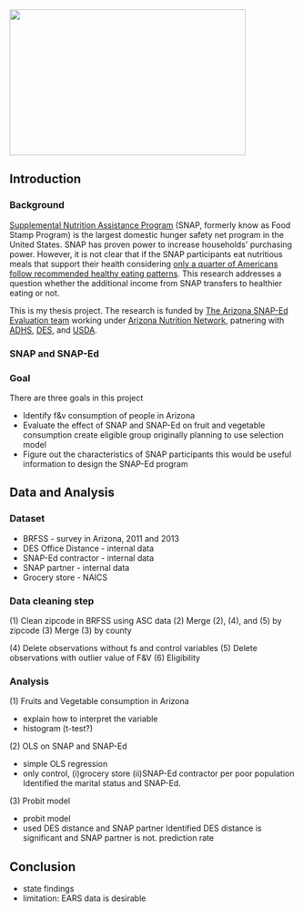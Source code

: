 <img src="https://user-images.githubusercontent.com/29264214/27358784-0815d434-55cd-11e7-8ae9-957437f940dd.png" width="415" height="256" />

Introduction
--------------------

### Background

[Supplemental Nutrition Assistance Program](https://www.fns.usda.gov/snap/supplemental-nutrition-assistance-program-snap) (SNAP, formerly know as Food Stamp Program) is the largest domestic hunger safety net program in the United States. SNAP has proven power to increase households' purchasing power. However, it is not clear that if the SNAP participants eat nutritious meals that support their health considering [only a quarter of Americans follow recommended healthy eating patterns](https://health.gov/dietaryguidelines/2015/guidelines/chapter-2/current-eating-patterns-in-the-united-states/). This research addresses a question whether the additional income from SNAP transfers to healthier eating or not.

This is my thesis project. The research is funded by [The Arizona SNAP-Ed Evaluation team](https://nutritioneval.arizona.edu/) working under [Arizona Nutrition Network](https://www.eatwellbewell.org/), patnering with [ADHS](http://www.azdhs.gov/), [DES](https://des.az.gov/), and [USDA](https://www.usda.gov/).

### SNAP and SNAP-Ed

### Goal
There are three goals in this project
* Identify f&v consumption of people in Arizona
* Evaluate the effect of SNAP and SNAP-Ed on fruit and vegetable consumption
	create eligible group
	originally planning to use selection model
* Figure out the characteristics of SNAP participants
	this would be useful information to design the SNAP-Ed program

Data and Analysis
---------------------

### Dataset
* BRFSS - survey in Arizona, 2011 and 2013
* DES Office Distance - internal data
* SNAP-Ed contractor - internal data
* SNAP partner - internal data
* Grocery store - NAICS

### Data cleaning step
(1) Clean zipcode in BRFSS using ASC data
(2) Merge (2), (4), and (5) by zipcode
(3) Merge (3) by county

(4) Delete observations without fs and control variables
(5) Delete observations with outlier value of F&V
(6) Eligibility

### Analysis

(1) Fruits and Vegetable consumption in Arizona
- explain how to interpret the variable
- histogram
(t-test?)

(2) OLS on SNAP and SNAP-Ed
- simple OLS regression 
- only control, (i)grocery store (ii)SNAP-Ed contractor per poor population
Identified the marital status and SNAP-Ed.

(3) Probit model
- probit model
- used DES distance and SNAP partner
Identified DES distance is significant and SNAP partner is not.
prediction rate

Conclusion
--------------------
- state findings
- limitation: EARS data is desirable

